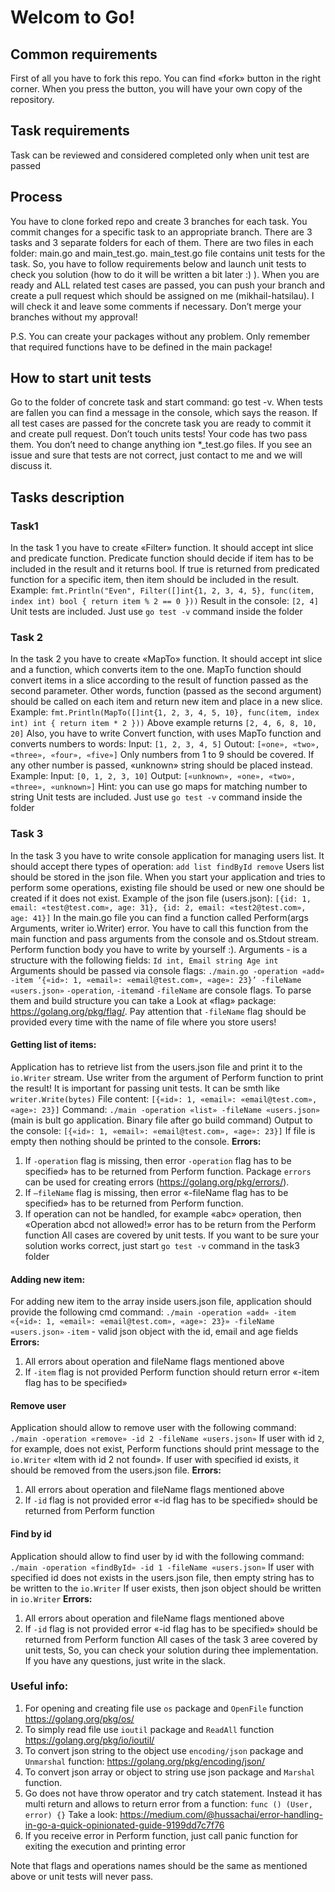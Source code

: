 # Welcom to Go!

 ## Common requirements

First of all you have to fork this repo. You can find «fork» button in the right corner.
When you press the button, you will have your own copy of the repository.

## Task requirements

Task can be reviewed and considered completed only when unit test are passed

## Process

You have to clone forked repo and create 3 branches for each task. You commit changes for a specific task to an appropriate branch.
There are 3 tasks and 3 separate folders for each of them. There are two files in each folder: main.go and main_test.go. main_test.go file contains unit tests for the task. So, you have to follow requirements below and launch unit tests to check you solution (how to do it will be written a bit later :) ). When you are ready and ALL related test cases are passed, you can push your branch and create a pull request which should be assigned on me (mikhail-hatsilau). I will check it and leave some comments if necessary. Don’t merge your branches without my approval!

P.S. You can create your packages without any problem. Only remember that required functions have to be defined in the main package!

## How to start unit tests

Go to the folder of concrete task and start command: go test -v.
When tests are fallen you can find a message in the console, which says the reason.
If all test cases are passed for the concrete task you are ready to commit it and create pull request.
Don’t touch units tests! Your code has two pass them. You don’t need to change anything ion *_test.go files.
If you see an issue and sure that tests are not correct, just contact to me and we will discuss it.

## Tasks description

### Task1

In the task 1 you have to create «Filter» function. It should accept int slice and predicate function. Predicate function should decide if item has to be included in the result and it returns bool. If true is returned from predicated function for a specific item, then item should be included in the result. Example:
`fmt.Println("Even", Filter([]int{1, 2, 3, 4, 5}, func(item, index int) bool { return item % 2 == 0 }))`
Result in the console: `[2, 4]`
Unit tests are included. Just use `go test -v` command inside the folder

### Task 2

In the task 2 you have to create «MapTo» function. It should accept int slice and a function, which converts item to the one. MapTo function should convert items in a slice according to the result of function passed as the second parameter.
Other words, function (passed as the second argument) should be called on each item and return new item and place in a new slice.
Example:
`fmt.Println(MapTo([]int{1, 2, 3, 4, 5, 10}, func(item, index int) int { return item * 2 }))`
Above example returns `[2, 4, 6, 8, 10, 20]`
Also, you have to write Convert function, with uses MapTo function and converts numbers to words:
Input: `[1, 2, 3, 4, 5]`
Outout: `[«one», «two», «three», «four», «five»]`
Only numbers from 1 to 9 should be covered. If any other number is passed, «unknown» string should be placed instead.
Example:
Input: `[0, 1, 2, 3, 10]`
Output: `[«unknown», «one», «two», «three», «unknown»]`
Hint: you can use go maps for matching number to string
Unit tests are included. Just use `go test -v` command inside the folder

### Task 3

In the task 3 you have to write console application for managing users list. It should accept there types of operation:
`add
list
findById
remove`
Users list should be stored in the json file. When you start your application and tries to perform some operations, existing file should be used or new one should be created if it does not exist.
Example of the json file (users.json):
`[{id: 1, email: «test@test.com», age: 31}, {id: 2, email: «test2@test.com», age: 41}]`
In the main.go file you can find a function called Perform(args Arguments, writer io.Writer) error.
You have to call this function from the main function and pass arguments from the console and os.Stdout stream. Perform function body you have to write by yourself :).
Arguments - is a structure with the following fields:
`Id int,
Email string
Age int`
Arguments should be passed via console flags:
`./main.go -operation «add» -item ‘{«id»: 1, «email»: «email@test.com», «age»: 23}’ -fileName «users.json»`
`-operation`, `-item`and `-fileName` are console flags. To parse them and build structure you can take a Look at «flag» package: https://golang.org/pkg/flag/.
Pay attention that `-fileName` flag should be provided every time with the name of file where you store users!

#### Getting list of items:
Application has to retrieve list from the users.json file and print it to the `io.Writer` stream. Use writer from the argument of Perform function to print the result! It is important for passing unit tests. It can be smth like `writer.Write(bytes)`
File content: `[{«id»: 1, «email»: «email@test.com», «age»: 23}]`
Command: `./main -operation «list» -fileName «users.json»` (main is bult go application. Binary file after go build command)
Output to the console: `[{«id»: 1, «email»: «email@test.com», «age»: 23}]`
If file is empty then nothing should be printed to the console.
**Errors:** 
1. If `-operation` flag is missing, then error `-operation` flag has to be specified» has to be returned from Perform function. Package `errors` can be used for creating errors (https://golang.org/pkg/errors/).
2. If `—fileName` flag is missing, then error «-fileName flag has to be specified» has to be returned from Perform function.
3. If operation can not be handled, for example «abc» operation, then «Operation abcd not allowed!» error has to be return from the Perform function
All cases are covered by unit tests. If you want to be sure your solution works correct, just start `go test -v` command in the task3 folder
#### Adding new item:
For adding new item to the array inside users.json file, application should provide the following cmd command:
`./main -operation «add» -item «{«id»: 1, «email»: «email@test.com», «age»: 23}» -fileName «users.json»`
`-item` - valid json object with the id, email and age fields
**Errors:**
1. All errors about operation and fileName flags mentioned above
2. If `-item` flag is not provided Perform function should return error «-item flag has to be specified»

#### Remove user
Application should allow to remove user with the following command:
`./main -operation «remove» -id 2 -fileName «users.json»`
If user with id `2`, for example, does not exist, Perform functions should print message to the `io.Writer` «Item with id 2 not found».
If user with specified id exists, it should be removed from the users.json file.
**Errors:**
1. All errors about operation and fileName flags mentioned above
2. If `-id` flag is not provided error «-id flag has to be specified» should be returned from Perform function

#### Find by id
Application should allow to find user by id with the following command:
`./main -operation «findById» -id 1 -fileName «users.json»`
If user with specified id does not exists in the users.json file, then empty string has to be written to  the `io.Writer`
If user exists, then json object should be written in `io.Writer`
**Errors:**
1. All errors about operation and fileName flags mentioned above
2. If `-id` flag is not provided error «-id flag has to be specified» should be returned from Perform function
All cases of the task 3 aree covered by unit tests, So, you can check your solution during thee implementation. If you have any questions, just write in the slack.

### Useful info:
1. For opening and creating file use `os` package and `OpenFile` function https://golang.org/pkg/os/
2. To simply read file use `ioutil` package and `ReadAll` function https://golang.org/pkg/io/ioutil/
3. To convert json string to the object use `encoding/json` package and `Unmarshal` function: https://golang.org/pkg/encoding/json/
4. To convert json array or object to string use json package and `Marshal` function.
5. Go does not have throw operator and try catch statement. Instead it has multi return and allows to return error from a function: `func () (User, error) {}`
Take a look: https://medium.com/@hussachai/error-handling-in-go-a-quick-opinionated-guide-9199dd7c7f76
6. If you receive error in Perform function, just call panic function for exiting the execution and printing error

Note that flags and operations names should be the same as mentioned above or unit tests will never pass.
